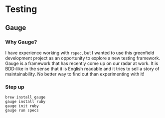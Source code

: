 # Testing

## Gauge

### Why Gauge?
I have experience working with `rspec`, but I wanted to use this greenfield development project as an opportunity to explore a new testing framework. Gauge is a framework that has recently come up on our radar at work. It is BDD-like in the sense that it is English readable and it tries to sell a story of maintainability. No better way to find out than experimenting with it!

### Step up
```console
brew install gauge
gauge install ruby
gauge init ruby
gauge run specs
```